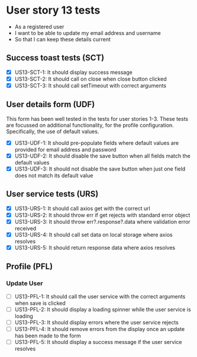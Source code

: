 # User story 13 tests

- As a registered user
- I want to be able to update my email address and username
- So that I can keep these details current

## Success toast tests (SCT)

- [x] US13-SCT-1: It should display success message
- [x] US13-SCT-2: It should call on close when close button clicked
- [x] US13-SCT-3: It should call setTimeout with correct arguments

## User details form (UDF)

This form has been well tested in the tests for user stories 1-3. These tests are focussed on additional functionality, for the profile configuration. Specifically, the use of default values.

- [x] US13-UDF-1: It should pre-populate fields where default values are provided for email address and password
- [x] US13-UDF-2: It should disable the save button when all fields match the default values
- [x] US13-UDF-3: It should not disable the save button when just one field does not match its default value

## User service tests (URS)

- [x] US13-URS-1: It should call axios get with the correct url
- [x] US13-URS-2: It should throw err if get rejects with standard error object
- [x] US13-URS-3: It should throw err?.response?.data where validation error received
- [x] US13-URS-4: It should call set data on local storage where axios resolves
- [x] US13-URS-5: It should return response data where axios resolves

## Profile (PFL)

### Update User

- [ ] US13-PFL-1: It should call the user service with the correct arguments when save is clicked
- [ ] US13-PFL-2: It should display a loading spinner while the user service is loading
- [ ] US13-PFL-3: It should display errors where the user service rejects
- [ ] US13-PFL-4: It should remove errors from the display once an update has been made to the form
- [ ] US13-PFL-5: It should display a success message if the user service resolves
